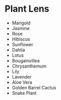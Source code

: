 # Plant Lens

- Marigold
- Jasmine
- Rose
- Hibiscus
- Sunflower
- Dahlia
- Lotus
- Bougainvillea
- Chrysanthemum
- Lily
- Lavender
- Aloe Vera
- Golden Barrel Cactus
- Snake Plant
